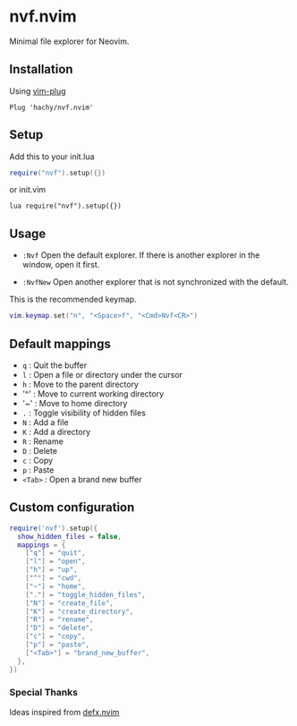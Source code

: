 # nvf.nvim

Minimal file explorer for Neovim.

## Installation

Using [vim-plug](https://github.com/junegunn/vim-plug)

```vim
Plug 'hachy/nvf.nvim'
```

## Setup

Add this to your init.lua

```lua
require("nvf").setup({})
```

or init.vim

```vim
lua require("nvf").setup({})
```

## Usage

- `:Nvf` Open the default explorer. If there is another explorer in the window, open it first.

- `:NvfNew` Open another explorer that is not synchronized with the default.

This is the recommended keymap.

```lua
vim.keymap.set("n", "<Space>f", "<Cmd>Nvf<CR>")
```

## Default mappings

- `q` : Quit the buffer
- `l` : Open a file or directory under the cursor
- `h` : Move to the parent directory
- '^' : Move to current working directory
- '~' : Move to home directory
- `.` : Toggle visibility of hidden files
- `N` : Add a file
- `K` : Add a directory
- `R` : Rename
- `D` : Delete
- `c` : Copy
- `p` : Paste
- `<Tab>` : Open a brand new buffer

## Custom configuration

```lua
require('nvf').setup({
  show_hidden_files = false,
  mappings = {
    ["q"] = "quit",
    ["l"] = "open",
    ["h"] = "up",
    ["^"] = "cwd",
    ["~"] = "home",
    ["."] = "toggle_hidden_files",
    ["N"] = "create_file",
    ["K"] = "create_directory",
    ["R"] = "rename",
    ["D"] = "delete",
    ["c"] = "copy",
    ["p"] = "paste",
    ["<Tab>"] = "brand_new_buffer",
  },
})
```

### Special Thanks

Ideas inspired from [defx.nvim](https://github.com/Shougo/defx.nvim)
